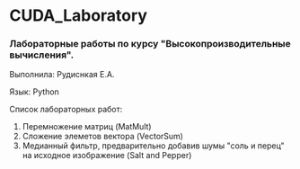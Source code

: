 # CUDA_Laboratory

### Лабораторные работы по курсу "Высокопроизводительные вычисления".

Выполнила: Рудиснкая Е.А.

Язык: Python

Список лабораторных работ:
  1. Перемножение матриц (MatMult)
  2. Сложение элеметов вектора (VectorSum) 
  3. Медианный фильтр, предварительно добавив шумы "соль и перец" на исходное изображение (Salt and Pepper)
